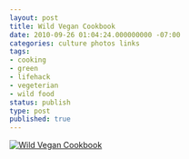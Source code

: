 ```yaml
---
layout: post
title: Wild Vegan Cookbook
date: 2010-09-26 01:04:24.000000000 -07:00
categories: culture photos links
tags:
- cooking
- green
- lifehack
- vegeterian
- wild food
status: publish
type: post
published: true
---
```

[![Wild Vegan Cookbook](http://ecx.images-amazon.com/images/I/51u-UVYXpvL._SX429_BO1,204,203,200_.jpg)](http://www.amazon.com/dp/B00A9MOTAQ/ref=rdr_kindle_ext_tmb)
